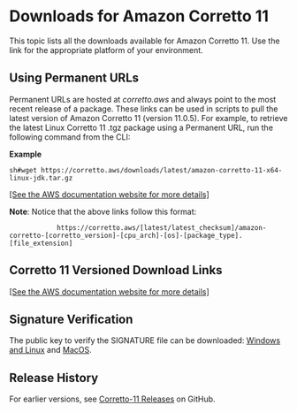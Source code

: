 # Downloads for Amazon Corretto 11<a name="downloads-list"></a>

This topic lists all the downloads available for Amazon Corretto 11\. Use the link for the appropriate platform of your environment\.

## Using Permanent URLs<a name="amazon-corretto-yum-urls"></a>

Permanent URLs are hosted at *corretto\.aws* and always point to the most recent release of a package\. These links can be used in scripts to pull the latest version of Amazon Corretto 11 \(version 11\.0\.5\)\. For example, to retrieve the latest Linux Corretto 11 \.tgz package using a Permanent URL, run the following command from the CLI:

**Example**  

```
sh#wget https://corretto.aws/downloads/latest/amazon-corretto-11-x64-linux-jdk.tar.gz
```

<a name="newtable"></a>[\[See the AWS documentation website for more details\]](http://docs.aws.amazon.com/corretto/latest/corretto-11-ug/downloads-list.html)

**Note**: Notice that the above links follow this format:

```
            https://corretto.aws/[latest/latest_checksum]/amazon-corretto-[corretto_version]-[cpu_arch]-[os]-[package_type].[file_extension]
```

## Corretto 11 Versioned Download Links<a name="download"></a>

<a name="oldtable"></a>[\[See the AWS documentation website for more details\]](http://docs.aws.amazon.com/corretto/latest/corretto-11-ug/downloads-list.html)

## Signature Verification<a name="signature"></a>

The public key to verify the SIGNATURE file can be downloaded: [Windows and Linux](https://corretto.aws/downloads/resources/11.0.5.10.1/209DDBC0.pub) and [MacOS](https://corretto.aws/downloads/resources/11.0.5.10.2/B3E42D5D.pub)\. 

## Release History<a name="release-history"></a>

For earlier versions, see [Corretto\-11 Releases](https://github.com/corretto/corretto-11/releases) on GitHub\.